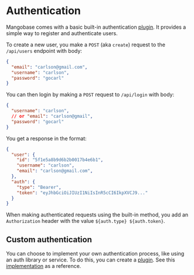 # Authentication

Mangobase comes with a basic built-in authentication [plugin](/guide/plugins). It provides a simple way to register and authenticate users.

To create a new user, you make a `POST` (aka `create`) request to the `/api/users` endpoint with body:

```json
{
  "email": "carlson@gmail.com",
  "username": "carlson",
  "password": "gocarl"
}
```

You can then login by making a `POST` request to `/api/login` with body:

```json
{
  "username": "carlson",
  // or "email": "carlson@gmail",
  "password": "gocarl"
}
```

You get a response in the format:

```json
{
  "user": {
    "id": "5f1e5a8b9d6b2b0017b4e6b1",
    "username": "carlson",
    "email": "carlson@gmail.com",
  },
  "auth": {
    "type": "Bearer",
    "token": "eyJhbGciOiJIUzI1NiIsInR5cCI6IkpXVCJ9..."
  }
}
```

When making authenticated requests using the built-in method, you add an `Authorization` header with the value `${auth.type} ${auth.token}`.

## Custom authentication

You can choose to implement your own authentication process, like using an auth library or service. To do this, you can create a [plugin](/guide/plugins). See this [implementation](https://github.com/blackmann/mangobase/blob/de9281da1e840ed28acbf715f8417f29b3da56dc/base/src/authentication.ts#L115) as a reference.
